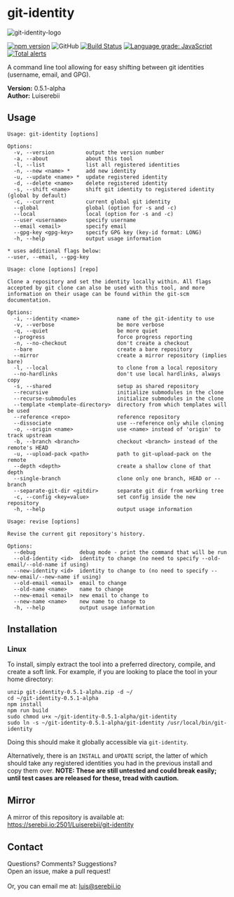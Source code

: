 # git-identity
![git-identity-logo](https://serebii.io/projects/img/git-identity-padded-rounded.png)

[![npm version](https://badge.fury.io/js/%40luiserebii%2Fgit-identity.svg)](https://badge.fury.io/js/%40luiserebii%2Fgit-identity)
![GitHub](https://img.shields.io/github/license/Luiserebii/git-identity?color=g)
[![Build Status](https://travis-ci.org/Luiserebii/git-identity.svg?branch=master)](https://travis-ci.org/Luiserebii/git-identity)
[![Language grade: JavaScript](https://img.shields.io/lgtm/grade/javascript/g/Luiserebii/git-identity.svg?logo=lgtm&logoWidth=18)](https://lgtm.com/projects/g/Luiserebii/git-identity/context:javascript)
[![Total alerts](https://img.shields.io/lgtm/alerts/g/Luiserebii/git-identity.svg?logo=lgtm&logoWidth=18)](https://lgtm.com/projects/g/Luiserebii/git-identity/alerts/)

A command line tool allowing for easy shifting between git identities (username, email, and GPG).

<b>Version:</b> 0.5.1-alpha<br/>
<b>Author:</b> Luiserebii

## Usage
```
Usage: git-identity [options]

Options:
  -v, --version          output the version number
  -a, --about            about this tool
  -l, --list             list all registered identities
  -n, --new <name> *     add new identity
  -u, --update <name> *  update registered identity
  -d, --delete <name>    delete registered identity
  -s, --shift <name>     shift git identity to registered identity (global by default)
  -c, --current          current global git identity
  --global               global (option for -s and -c)
  --local                local (option for -s and -c)
  --user <username>      specify username
  --email <email>        specify email
  --gpg-key <gpg-key>    specify GPG key (key-id format: LONG)
  -h, --help             output usage information

* uses additional flags below: 
--user, --email, --gpg-key
```

```
Usage: clone [options] [repo]

Clone a repository and set the identity locally within. All flags accepted by git clone can also be used with this tool, and more information on their usage can be found within the git-scm documentation.

Options:
  -i, --identity <name>            name of the git-identity to use
  -v, --verbose                    be more verbose
  -q, --quiet                      be more quiet
  --progress                       force progress reporting
  -n, --no-checkout                don't create a checkout
  --bare                           create a bare repository
  --mirror                         create a mirror repository (implies bare)
  -l, --local                      to clone from a local repository
  --no-hardlinks                   don't use local hardlinks, always copy
  -s, --shared                     setup as shared repository
  --recursive                      initialize submodules in the clone
  --recurse-submodules             initialize submodules in the clone
  --template <template-directory>  directory from which templates will be used
  --reference <repo>               reference repository
  --dissociate                     use --reference only while cloning
  -o, --origin <name>              use <name> instead of 'origin' to track upstream
  -b, --branch <branch>            checkout <branch> instead of the remote's HEAD
  -u, --upload-pack <path>         path to git-upload-pack on the remote
  --depth <depth>                  create a shallow clone of that depth
  --single-branch                  clone only one branch, HEAD or --branch
  --separate-git-dir <gitdir>      separate git dir from working tree
  -c, --config <key=value>         set config inside the new repository
  -h, --help                       output usage information
```
```
Usage: revise [options]

Revise the current git repository's history.

Options:
  --debug              debug mode - print the command that will be run
  --old-identity <id>  identity to change (no need to specify --old-email/--old-name if using)
  --new-identity <id>  identity to change to (no need to specify --new-email/--new-name if using)
  --old-email <email>  email to change
  --old-name <name>    name to change
  --new-email <email>  new email to change to
  --new-name <name>    new name to change to
  -h, --help           output usage information
```

## Installation
### Linux
To install, simply extract the tool into a preferred directory, compile, and create a soft link. For example, if you are looking to place the tool in your home directory:
```
unzip git-identity-0.5.1-alpha.zip -d ~/
cd ~/git-identity-0.5.1-alpha
npm install
npm run build
sudo chmod u+x ~/git-identity-0.5.1-alpha/git-identity
sudo ln -s ~/git-identity-0.5.1-alpha/git-identity /usr/local/bin/git-identity
```

Doing this should make it globally accessible via `git-identity`. 

Alternatively, there is an `INSTALL` and `UPDATE` script, the latter of which should take any registered identities you had in the previous install and copy them over. **NOTE: These are still untested and could break easily; until test cases are released for these, tread with caution.**

## Mirror
A mirror of this repository is available at: <https://serebii.io:2501/Luiserebii/git-identity>

## Contact
Questions? Comments? Suggestions? <br/>
Open an issue, make a pull request!
<br/><br/>
Or, you can email me at: luis@serebii.io
